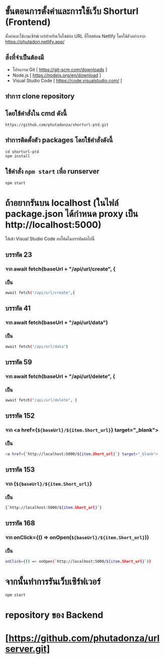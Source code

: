 # ขั้นตอนการตั้งค่าและการใช้เว็บ Shorturl (Frontend)

ตั้งค่าและใช้งานเซิร์ฟเวอร์สำหรับเว็บไซต์ย่อ URL ที่โฮสต์บน Netlify โดยใช้ตัวอย่างจาก https://phutadon.netlify.app/

## สิ่งที่จำเป็นต้องมี

- โปรแกรม Git [ https://git-scm.com/downloads ]
- Node.js [ https://nodejs.org/en/download ]
- Visual Studio Code [ https://code.visualstudio.com/ ]

## ทำการ clone repository 
## โดยใช้คำสั่งใน cmd ดังนี้ 
``` 
https://github.com/phutadonza/shorturl-ptd.git
```
## ทำการติดตั้งตัว packages โดยใช้คำสั่งดังนี้ 
```
cd shorturl-ptd
npm install
```
## ใช้คำสั่ง `npm start` เพื่อ runserver
```
npm start 
```
# ถ้าอยากรันบน localhost  (ในไฟล์ package.json ได้กำหนด proxy เป็น http://localhost:5000)
ให้เข้า Visual Studio Code ลบโค้ดในบรรทัดต่อไปนี้
## บรรทัด 23
### จาก await fetch(baseUrl + "/api/url/create", {
### เป็น 
```bash
await fetch("/api/url/create",{ 
```
## บรรทัด 41
### จาก await fetch(baseUrl + "/api/url/data")
### เป็น 
```bash
await fetch("/api/url/data")
```
## บรรทัด 59
### จาก await fetch(baseUrl + "/api/url/delete", {
### เป็น
```bash
await fetch("/api/url/delete", {
```
## บรรทัด 152
### จาก <a href={`${baseUrl}/${item.Short_url}`} target="_blank">
### เป็น
```bash
<a href={`http://localhost:5000/${item.Short_url}`} target="_blank">
```
## บรรทัด 153
### จาก {`${baseUrl}/${item.Short_url}`}
### เป็น 
```bash
{`http://localhost:5000/${item.Short_url}`}
```
## บรรทัด 168
### จาก onClick={() => onOpen(`${baseUrl}/${item.Short_url}`)}
### เป็น
```bash
onClick={() => onOpen(`http://localhost:5000/${item.Short_url}`)}
```
# จากนั้นทำการรันเว็บเซิร์ฟเวอร์
``` npm start ```
# repository ของ Backend
# [https://github.com/phutadonza/urlserver.git]
